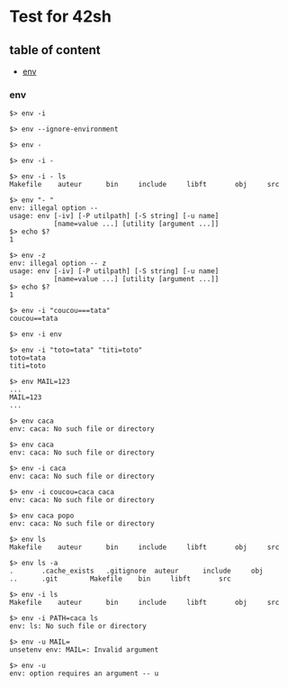 # Test for 42sh

## table of content
- [env](#env)


### env
```shell
$> env -i
```
```
$> env --ignore-environment
```
```shell
$> env -
```
```shell
$> env -i -
```
```shell
$> env -i - ls
Makefile	auteur		bin		include		libft		obj		src
```
```shell
$> env "- "
env: illegal option --
usage: env [-iv] [-P utilpath] [-S string] [-u name]
           [name=value ...] [utility [argument ...]]
$> echo $?
1
```
```shell
$> env -z
env: illegal option -- z
usage: env [-iv] [-P utilpath] [-S string] [-u name]
           [name=value ...] [utility [argument ...]]
$> echo $?
1
```
```shell
$> env -i "coucou===tata"
coucou==tata
```
```shell
$> env -i env
```
```shell
$> env -i "toto=tata" "titi=toto"
toto=tata
titi=toto
```
```shell
$> env MAIL=123
...
MAIL=123
...
```
```shell
$> env caca
env: caca: No such file or directory
```
```shell
$> env caca
env: caca: No such file or directory
```
```shell
$> env -i caca
env: caca: No such file or directory
```
```shell
$> env -i coucou=caca caca
env: caca: No such file or directory
```
```shell
$> env caca popo
env: caca: No such file or directory
```
```shell
$> env ls
Makefile	auteur		bin		include		libft		obj		src
```
```shell
$> env ls -a
.		.cache_exists	.gitignore	auteur		include		obj
..		.git		Makefile	bin		libft		src
```

```shell
$> env -i ls
Makefile	auteur		bin		include		libft		obj		src
```
```shell
$> env -i PATH=caca ls
env: ls: No such file or directory
```
```shell
$> env -u MAIL=
unsetenv env: MAIL=: Invalid argument
```
```shell
$> env -u
env: option requires an argument -- u
```
